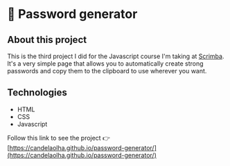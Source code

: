 # 🔑 Password generator

## About this project

This is the third project I did for the Javascript course I'm taking at [Scrimba](https://scrimba.com/). It's a very simple page that allows you to automatically create strong passwords and copy them to the clipboard to use wherever you want.

## Technologies

* HTML
* CSS
* Javascript

Follow this link to see the project 👉 [https://candelaolha.github.io/password-generator/](https://candelaolha.github.io/password-generator/)